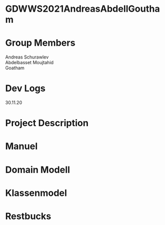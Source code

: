 # GDWWS2021AndreasAbdellGoutham

# Group Members
Andreas Schurawlev <br>
Abdelbasset Moujtahid <br>
Goatham <br>

# Dev Logs

30.11.20


# Project Description

# Manuel

# Domain Modell

# Klassenmodel

# Restbucks
